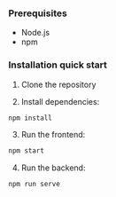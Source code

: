 ### Prerequisites
- Node.js
- npm

### Installation quick start
1. Clone the repository

2. Install dependencies:

```bash
npm install
```

3. Run the frontend:

```bash
npm start
```

4. Run the backend:

```bash
npm run serve
```